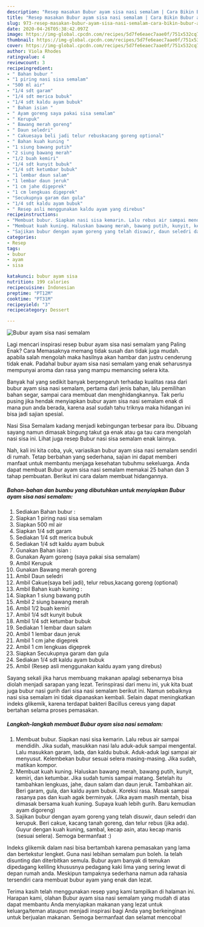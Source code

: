 ```yaml
---
description: "Resep masakan Bubur ayam sisa nasi semalam | Cara Bikin Bubur ayam sisa nasi semalam Yang Enak Dan Lezat"
title: "Resep masakan Bubur ayam sisa nasi semalam | Cara Bikin Bubur ayam sisa nasi semalam Yang Enak Dan Lezat"
slug: 973-resep-masakan-bubur-ayam-sisa-nasi-semalam-cara-bikin-bubur-ayam-sisa-nasi-semalam-yang-enak-dan-lezat
date: 2020-04-26T05:38:42.097Z
image: https://img-global.cpcdn.com/recipes/5d7fe6eaec7aae0f/751x532cq70/bubur-ayam-sisa-nasi-semalam-foto-resep-utama.jpg
thumbnail: https://img-global.cpcdn.com/recipes/5d7fe6eaec7aae0f/751x532cq70/bubur-ayam-sisa-nasi-semalam-foto-resep-utama.jpg
cover: https://img-global.cpcdn.com/recipes/5d7fe6eaec7aae0f/751x532cq70/bubur-ayam-sisa-nasi-semalam-foto-resep-utama.jpg
author: Viola Rhodes
ratingvalue: 4
reviewcount: 3
recipeingredient:
- " Bahan bubur "
- "1 piring nasi sisa semalam"
- "500 ml air"
- "1/4 sdt garam"
- "1/4 sdt merica bubuk"
- "1/4 sdt kaldu ayam bubuk"
- " Bahan isian "
- " Ayam goreng saya pakai sisa semalam"
- " Kerupuk"
- " Bawang merah goreng"
- " Daun seledri"
- " Cakuesaya beli jadi telur rebuskacang goreng optional"
- " Bahan kuah kuning "
- "1 siung bawang putih"
- "2 siung bawang merah"
- "1/2 buah kemiri"
- "1/4 sdt kunyit bubuk"
- "1/4 sdt ketumbar bubuk"
- "1 lembar daun salam"
- "1 lembar daun jeruk"
- "1 cm jahe digeprek"
- "1 cm lengkuas digeprek"
- "Secukupnya garam dan gula"
- "1/4 sdt kaldu ayam bubuk"
- " Resep asli menggunakan kaldu ayam yang direbus"
recipeinstructions:
- "Membuat bubur. Siapkan nasi sisa kemarin. Lalu rebus air sampai mendidih. Jika sudah, masukkan nasi lalu aduk-aduk sampai mengental. Lalu masukkan garam, lada, dan kaldu bubuk. Aduk-aduk lagi sampai air menyusut. Kelembekan bubur sesuai selera masing-masing. Jika sudah, matikan kompor."
- "Membuat kuah kuning. Haluskan bawang merah, bawang putih, kunyit, kemiri, dan ketumbar. Jika sudah tumis sampai matang. Setelah itu tambahkan lengkuas, jahe, daun salam dan daun jeruk. Tambahkan air. Beri garam, gula, dan kaldu ayam bubuk. Koreksi rasa. Masak sampai rasanya pas dan kuah agak berminyak. (Jika ayam masih mentah, bisa dimasak bersama kuah kuning. Supaya kuah lebih gurih. Baru kemudian ayam digoreng)"
- "Sajikan bubur dengan ayam goreng yang telah disuwir, daun seledri dan kerupuk. Beri cakue, kacang tanah goreng, dan telur rebus (jika ada). Guyur dengan kuah kuning, sambal, kecap asin, atau kecap manis (sesuai selera). Semoga bermanfaat :)"
categories:
- Resep
tags:
- bubur
- ayam
- sisa

katakunci: bubur ayam sisa 
nutrition: 199 calories
recipecuisine: Indonesian
preptime: "PT12M"
cooktime: "PT31M"
recipeyield: "3"
recipecategory: Dessert

---
```



![Bubur ayam sisa nasi semalam](https://img-global.cpcdn.com/recipes/5d7fe6eaec7aae0f/751x532cq70/bubur-ayam-sisa-nasi-semalam-foto-resep-utama.jpg)

Lagi mencari inspirasi resep bubur ayam sisa nasi semalam yang Paling Enak? Cara Memasaknya memang tidak susah dan tidak juga mudah. apabila salah mengolah maka hasilnya akan hambar dan justru cenderung tidak enak. Padahal bubur ayam sisa nasi semalam yang enak seharusnya mempunyai aroma dan rasa yang mampu memancing selera kita.

Banyak hal yang sedikit banyak berpengaruh terhadap kualitas rasa dari bubur ayam sisa nasi semalam, pertama dari jenis bahan, lalu pemilihan bahan segar, sampai cara membuat dan menghidangkannya. Tak perlu pusing jika hendak menyiapkan bubur ayam sisa nasi semalam enak di mana pun anda berada, karena asal sudah tahu triknya maka hidangan ini bisa jadi sajian spesial.

Nasi Sisa Semalam kadang menjadi kebingungan terbesar para ibu. Dibuang sayang namun dimasak bingung takut ga enak atau ga tau cara mengolah nasi sisa ini. Lihat juga resep Bubur nasi sisa semalam enak lainnya.


Nah, kali ini kita coba, yuk, variasikan bubur ayam sisa nasi semalam sendiri di rumah. Tetap berbahan yang sederhana, sajian ini dapat memberi manfaat untuk membantu menjaga kesehatan tubuhmu sekeluarga. Anda dapat membuat Bubur ayam sisa nasi semalam memakai 25 bahan dan 3 tahap pembuatan. Berikut ini cara dalam membuat hidangannya.

<!--inarticleads1-->

##### Bahan-bahan dan bumbu yang dibutuhkan untuk menyiapkan Bubur ayam sisa nasi semalam:

1. Sediakan  Bahan bubur :
1. Siapkan 1 piring nasi sisa semalam
1. Siapkan 500 ml air
1. Siapkan 1/4 sdt garam
1. Sediakan 1/4 sdt merica bubuk
1. Sediakan 1/4 sdt kaldu ayam bubuk
1. Gunakan  Bahan isian :
1. Gunakan  Ayam goreng (saya pakai sisa semalam)
1. Ambil  Kerupuk
1. Gunakan  Bawang merah goreng
1. Ambil  Daun seledri
1. Ambil  Cakue(saya beli jadi), telur rebus,kacang goreng (optional)
1. Ambil  Bahan kuah kuning :
1. Siapkan 1 siung bawang putih
1. Ambil 2 siung bawang merah
1. Ambil 1/2 buah kemiri
1. Ambil 1/4 sdt kunyit bubuk
1. Ambil 1/4 sdt ketumbar bubuk
1. Sediakan 1 lembar daun salam
1. Ambil 1 lembar daun jeruk
1. Ambil 1 cm jahe digeprek
1. Ambil 1 cm lengkuas digeprek
1. Siapkan Secukupnya garam dan gula
1. Sediakan 1/4 sdt kaldu ayam bubuk
1. Ambil  (Resep asli menggunakan kaldu ayam yang direbus)


Sayang sekali jika harus membuang makanan apalagi sebenarnya bisa diolah menjadi sarapan yang lezat. Terinspirasi dari menu ini, yuk kita buat juga bubur nasi gurih dari sisa nasi semalam berikut ini. Namun sebaiknya nasi sisa semalam ini tidak dipanaskan kembali. Selain dapat meningkatkan indeks glikemik, karena terdapat bakteri Bacillus cereus yang dapat bertahan selama proses pemasakan. 

<!--inarticleads2-->

##### Langkah-langkah membuat Bubur ayam sisa nasi semalam:

1. Membuat bubur. Siapkan nasi sisa kemarin. Lalu rebus air sampai mendidih. Jika sudah, masukkan nasi lalu aduk-aduk sampai mengental. Lalu masukkan garam, lada, dan kaldu bubuk. Aduk-aduk lagi sampai air menyusut. Kelembekan bubur sesuai selera masing-masing. Jika sudah, matikan kompor.
1. Membuat kuah kuning. Haluskan bawang merah, bawang putih, kunyit, kemiri, dan ketumbar. Jika sudah tumis sampai matang. Setelah itu tambahkan lengkuas, jahe, daun salam dan daun jeruk. Tambahkan air. Beri garam, gula, dan kaldu ayam bubuk. Koreksi rasa. Masak sampai rasanya pas dan kuah agak berminyak. (Jika ayam masih mentah, bisa dimasak bersama kuah kuning. Supaya kuah lebih gurih. Baru kemudian ayam digoreng)
1. Sajikan bubur dengan ayam goreng yang telah disuwir, daun seledri dan kerupuk. Beri cakue, kacang tanah goreng, dan telur rebus (jika ada). Guyur dengan kuah kuning, sambal, kecap asin, atau kecap manis (sesuai selera). Semoga bermanfaat :)


Indeks glikemik dalam nasi bisa bertambah karena pemasakan yang lama dan bertekstur lengket. Guna nasi lebihan semalam pun boleh. Ia telah disunting dan diterbitkan semula. Bubur ayam banyak di temukan dipedagang keliling khususnya pedagang kaki lima yang sering lewat di depan rumah anda. Meskipun tampaknya sederhana namun ada rahasia tersendiri cara membuat bubur ayam yang enak dan lezat. 

Terima kasih telah menggunakan resep yang kami tampilkan di halaman ini. Harapan kami, olahan Bubur ayam sisa nasi semalam yang mudah di atas dapat membantu Anda menyiapkan makanan yang lezat untuk keluarga/teman ataupun menjadi inspirasi bagi Anda yang berkeinginan untuk berjualan makanan. Semoga bermanfaat dan selamat mencoba!
